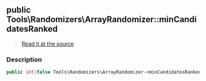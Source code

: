 ## public Tools\Randomizers\ArrayRandomizer::minCandidatesRanked

> [Read it at the source](https://github.com/julien-boudry/Condorcet/blob/master/src/Tools/Randomizers/ArrayRandomizer.php#L17)

### Description    

```php
public int|false Tools\Randomizers\ArrayRandomizer->minCandidatesRanked 
```


    